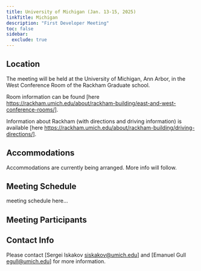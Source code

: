 ```yaml
---
title: University of Michigan (Jan. 13-15, 2025)
linkTitle: Michigan
description: "First Developer Meeting"
toc: false
sidebar:
  exclude: true
---
```

## Location

The meeting will be held at the University of Michigan, Ann Arbor, in the West Conference Room of the Rackham Graduate school.

Room information can be found [here https://rackham.umich.edu/about/rackham-building/east-and-west-conference-rooms/].

Information about Rackham (with directions and driving information) is available [here https://rackham.umich.edu/about/rackham-building/driving-directions/].

## Accommodations
Accommodations are currently being arranged. More info will follow.

## Meeting Schedule

meeting schedule here...

## Meeting Participants

## Contact Info
Please contact [Sergei Iskakov siskakov@umich.edu] and [Emanuel Gull egull@umich.edu] for more information.
